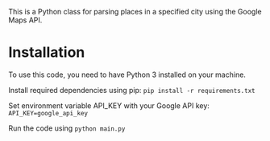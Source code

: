 This is a Python class for parsing places in a specified city using the Google Maps API.

# Installation
To use this code, you need to have Python 3 installed on your machine.

Install required dependencies using pip: `pip install -r requirements.txt`

Set environment variable API_KEY with your Google API key: `API_KEY=google_api_key`

Run the code using `python main.py`    
